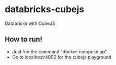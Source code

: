 # databricks-cubejs
Databricks with CubeJS

## How to run!
* Just run the command "docker-compose up"
* Go to localhost:4000 for the cubejs playground
